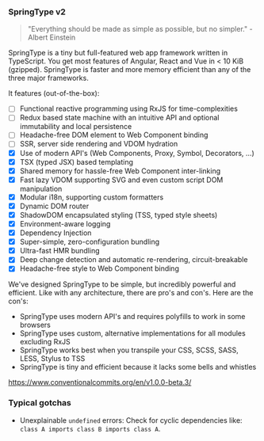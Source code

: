 ### SpringType v2

> "Everything should be made as simple as possible, but no simpler." - Albert Einstein

SpringType is a tiny but full-featured web app framework written in TypeScript.
You get most features of Angular, React and Vue in < 10 KiB (gzipped).
SpringType is faster and more memory efficient than any of the three major frameworks.

It features (out-of-the-box):

- [ ] Functional reactive programming using RxJS for time-complexities
- [ ] Redux based state machine with an intuitive API and optional immutability and local persistence
- [ ] Headache-free DOM element to Web Component binding
- [ ] SSR, server side rendering and VDOM hydration
- [x] Use of modern API's (Web Components, Proxy, Symbol, Decorators, ...)
- [x] TSX (typed JSX) based templating
- [x] Shared memory for hassle-free Web Component inter-linking
- [x] Fast lazy VDOM supporting SVG and even custom script DOM manipulation
- [x] Modular i18n, supporting custom formatters
- [x] Dynamic DOM router
- [x] ShadowDOM encapsulated styling (TSS, typed style sheets)
- [x] Environment-aware logging
- [x] Dependency Injection
- [x] Super-simple, zero-configuration bundling
- [x] Ultra-fast HMR bundling
- [x] Deep change detection and automatic re-rendering, circuit-breakable
- [x] Headache-free style to Web Component binding

We've designed SpringType to be simple, but incredibly powerful and efficient.
Like with any architecture, there are pro's and con's. Here are the con's:

- SpringType uses modern API's and requires polyfills to work in some browsers
- SpringType uses custom, alternative implementations for all modules excluding RxJS
- SpringType works best when you transpile your CSS, SCSS, SASS, LESS, Stylus to TSS
- SpringType is tiny and efficient because it lacks some bells and whistles

https://www.conventionalcommits.org/en/v1.0.0-beta.3/

### Typical gotchas

- Unexplainable `undefined` errors: Check for cyclic dependencies like: `class A imports class B imports class A`.
